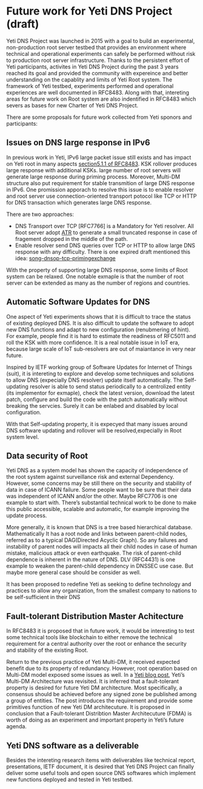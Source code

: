 # Future work for Yeti DNS Project (draft) 

Yeti DNS Project was launched in 2015 with a goal to build an experimental, non-production root server testbed that provides an environment where technical and operational experiments can safely be performed without risk to production root server infrastructure. Thanks to the persistent effort of Yeti participants, activites in Yeti DNS Project during the past 3 years reached its goal and provided the community with expereince and better understanding on the capablity and limits of Yeti Root system. The framework of Yeti testbed, experiments performed and operational experiences are well documented in RFC8483. Along with that, intereting areas for future work on Root system are also indentified in RFC8483 which severs as bases for new Charter of Yeti DNS Project.

There are some proposals for future work collected from Yeti sponors and participants: 

## Issues on DNS large response in IPv6

In previous work in Yeti, IPv6 large packet issue still exists and has impact on Yeti root in many aspects [section5.1.1 of RFC8483](https://tools.ietf.org/html/rfc8483#section-5.1.1). KSK rollover produces large response with additional KSKs. large number of root servers will generate large response during priming process. Moreover, Multi-DM structure also put requirement for stable transmition of large DNS response in IPv6. One promission apporach to resolve this issue is to enable resolver and root server use connection-oriented transport potocol like TCP or HTTP for DNS transaction which generates large DNS response. 

There are two approaches:
* DNS Transport over TCP [RFC7766] is a Mandatory for Yeti resolver. All Root server adopt [ATR](https://tools.ietf.org/html/draft-song-atr-large-resp-01) to generate a small truncated response in case of fragement dropped in the middle of the path.
* Enable resolver send DNS queries over TCP or HTTP to allow large DNS response with any difficulty. There is one expired draft mentioned this idea: [song-dnsop-tcp-primingexchange](https://tools.ietf.org/html/draft-song-dnsop-tcp-primingexchange-00) 

With the property of supporting large DNS response, some limits of Root system can be relaxed. One notable exmaple is that the number of root server can be extended as many as the number of regions and countries.   

## Automatic Software Updates for DNS

One aspect of Yeti experiments shows that it is difficult to trace the status of existing deployed DNS. It is also difficult to update the software to adopt new DNS functions and adapt to new configuration (renubmering of hint). For example, people find it is hard to estimate the readiness of RFC5011 and roll the KSK with more confidence. It is a real notable issue in IoT era, because large scale of IoT sub-resolvers are out of maiantance in very near future.

Inspired by IETF working group of Software Updates for Internet of Things (suit), it is intereting to explore and develop some techniques and solutions to allow DNS (expecially DNS resolver) update itself automatically. The Self-updating resolver is able to send status periodically to a centrolized entity (its implementor for exmaple), check the latest version, download the latest patch, configure and build the code with the patch automatically without breaking the servcies. Surely it can be enlabed and disabled by local configuration. 

With that Self-updating property, it is expecyed that many issues around DNS software updating and rollover will be resolved,expecially in Root system level. 

## Data security of Root 

Yeti DNS as a system model has shown the capacity of independence of the root system against surveillance risk and external Dependency.  However, some concerns may be still there on the security and stability of data in case of ICANN failure. Some people want to be sure that their data was independent of ICANN and/or the other. Maybe RFC7706 is one example to start with. There’s substantial technical work to be done to make this public accessible, scalable and automatic, for example improving the update process.

More generally, it is known that DNS is a tree based hierarchical database. Mathematically It has a root node and links between parent-child nodes, referred as to a typical DAG(Directed Acyclic Graph). So any failures and instability of parent nodes will impacts all their child nodes in case of human mistake, malicious attack or even earthquake. The risk of parent-child dependence is inherent in the nature of DNS. DLV (RFC4431) is one example to weaken the parent-child dependency in DNSSEC use case. But maybe more general case should be consider as well. 

It has been  proposed to redefine Yeti as seeking to define technology and practices to allow any organization, from the smallest  company to nations to be self-sufficient in their DNS

## Fault-tolerant Distribution Master Achitecture

In RFC8483 it is proposed that in future work, it would be interesting to test some technical tools like blockchain to either remove the technical requirement for a central authority over the root or enhance the security and stability of the existing Root.

Return to the previous practice of Yeti Multi-DM, it received expected benefit due to its property of redundancy. However, root operation based on Multi-DM model exposed some issues as well. In a [Yeti blog post](http://yeti-dns.org/yeti/blog/2018/08/13/fault-tolerant-distribution-master-architecture.html), Yeti’s Multi-DM Architecture was revisited. It is inferred that a fault-tolerant property is desired for future Yeti DM architecture. Most specifically, a consensus should be achieved before any signed zone be published among a group of entities. The post introduces the requirement and provide some primitives function of new Yeti DM architecuture. It is proposed in conclusion that a Fault-tolerant Distribtion Master Architecuture (FDMA) is worth of doing as an experiment and important property in Yeti’s future agenda.

##  Yeti DNS software as a deliverable

Besides the intereting research items with deliverables like technical report, presentations, IETF document, it is desired that Yeti DNS Project can finally deliver some useful tools and open source DNS softwares which implement new functions deployed and tested in Yeti testbed. 

